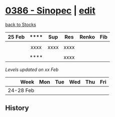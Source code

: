 # [0386 - Sinopec](https://alwinwoo.github.io/stocks/0386.html) | [edit](https://github.com/alwinwoo/alwinwoo.github.io/edit/master/stocks/0386.md)
[back to Stocks](https://alwinwoo.github.io/stocks.html)

| 25 Feb  | ****   | Sup   | Res   | Renko       | Fib
| ---:    | :---:  | :---: | :---: | :---        | :---
|         |        |       |       |  
|         | xxxx   | xxxx  | xxxx  | 
|         |        |       |       | 
|         | ****   |       | xxxx  | 

*Levels updated on xx Feb*

Week      | Mon   | Tue   | Wed   | Thu   | Fri   |
---:      | :---: | :---: | :---: | :---: | :---: |
24-28 Feb |       | 

## History
